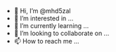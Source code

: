 - 👋 Hi, I’m @mhd5zal
- 👀 I’m interested in ...
- 🌱 I’m currently learning ...
- 💞️ I’m looking to collaborate on ...
- 📫 How to reach me ...

<!---
mhd5zal/mhd5zal is a ✨ special ✨ repository because its `README.md` (this file) appears on your GitHub profile.
You can click the Preview link to take a look at your changes.
--->

